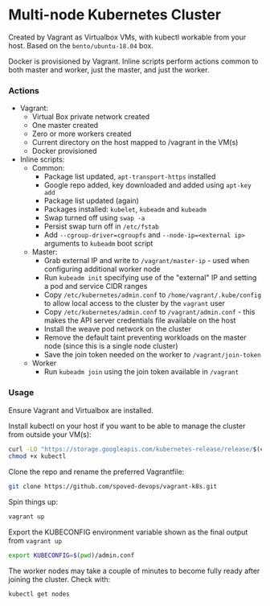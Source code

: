 # Multi-node Kubernetes Cluster
Created by Vagrant as Virtualbox VMs, with kubectl workable from your host.  Based on the ```bento/ubuntu-18.04``` box.

Docker is provisioned by Vagrant.  Inline scripts perform actions common to both master and worker, just the master, and just the worker.

### Actions
* Vagrant:
  * Virtual Box private network created
  * One master created
  * Zero or more workers created
  * Current directory on the host mapped to /vagrant in the VM(s)
  * Docker provisioned
* Inline scripts:
  * Common:
    * Package list updated, ```apt-transport-https``` installed
    * Google repo added, key downloaded and added using ```apt-key add```
    * Package list updated (again)
    * Packages installed: ```kubelet```, ```kubeadm``` and ```kubeadm```
    * Swap turned off using ```swap -a```
    * Persist swap turn off in ```/etc/fstab```
    * Add ```--cgroup-driver=cgroupfs``` and ```--node-ip=<external ip>``` arguments to ```kubeadm``` boot script
  * Master:
    * Grab external IP and write to ```/vagrant/master-ip``` - used when configuring additional worker node
    * Run ```kubeadm init``` specifying use of the "external" IP and setting a pod and service CIDR ranges 
    * Copy ```/etc/kubernetes/admin.conf``` to ```/home/vagrant/.kube/config``` to allow local access to the cluster by the ```vagrant``` user
    * Copy ```/etc/kubernetes/admin.conf``` to ```/vagrant/admin.conf``` - this makes the API server credentials file available on the host
    * Install the weave pod network on the cluster
    * Remove the default taint preventing workloads on the master node (since this is a single node cluster)
    * Save the join token needed on the worker to ```/vagrant/join-token```
  * Worker
    * Run ```kubeadm join``` using the join token available in ```/vagrant```

### Usage
Ensure Vagrant and Virtualbox are installed.

Install kubectl on your host if you want to be able to manage the cluster from outside your VM(s):

```bash
curl -LO "https://storage.googleapis.com/kubernetes-release/release/$(curl -s https://storage.googleapis.com/kubernetes-release/release/stable.txt)/bin/linux/amd64/kubectl"
chmod +x kubectl

```  

Clone the repo and rename the preferred Vagrantfile:

```bash
git clone https://github.com/spoved-devops/vagrant-k8s.git
```

Spin things up:
```bash
vagrant up
```

Export the KUBECONFIG environment variable shown as the final output from ```vagrant up```

```bash
export KUBECONFIG=$(pwd)/admin.conf
```

The worker nodes may take a couple of minutes to become fully ready after joining the cluster.  Check with:
```bash
kubectl get nodes
```
